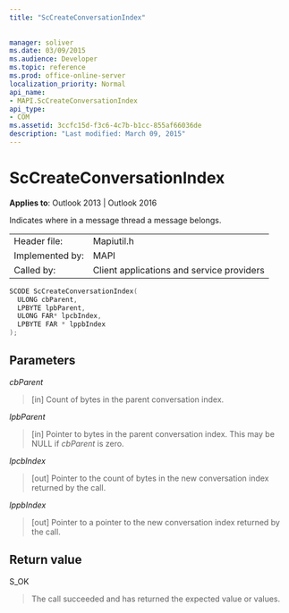```yaml
---
title: "ScCreateConversationIndex"
 
 
manager: soliver
ms.date: 03/09/2015
ms.audience: Developer
ms.topic: reference
ms.prod: office-online-server
localization_priority: Normal
api_name:
- MAPI.ScCreateConversationIndex
api_type:
- COM
ms.assetid: 3ccfc15d-f3c6-4c7b-b1cc-855af66036de
description: "Last modified: March 09, 2015"
---
```


# ScCreateConversationIndex

  
  
**Applies to**: Outlook 2013 | Outlook 2016 
  
Indicates where in a message thread a message belongs. 
  
|||
|:-----|:-----|
|Header file:  <br/> |Mapiutil.h  <br/> |
|Implemented by:  <br/> |MAPI  <br/> |
|Called by:  <br/> |Client applications and service providers  <br/> |
   
```cpp
SCODE ScCreateConversationIndex(
  ULONG cbParent,
  LPBYTE lpbParent,
  ULONG FAR* lpcbIndex,
  LPBYTE FAR * lppbIndex
);
```

## Parameters

 _cbParent_
  
> [in] Count of bytes in the parent conversation index.
    
 _lpbParent_
  
> [in] Pointer to bytes in the parent conversation index. This may be NULL if  _cbParent_ is zero. 
    
 _lpcbIndex_
  
> [out] Pointer to the count of bytes in the new conversation index returned by the call. 
    
 _lppbIndex_
  
> [out] Pointer to a pointer to the new conversation index returned by the call.
    
## Return value

S_OK 
  
> The call succeeded and has returned the expected value or values.
    

